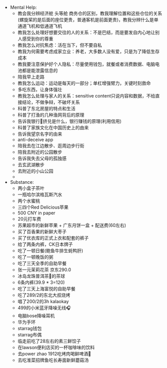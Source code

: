 - Mental Help:
	- 教会我分辨经济舱 头等舱 商务仓的区别，教我理解位置和这些仓位的关系(螺旋桨的是后面的座位更贵，普通客机是前面更贵)，教我分辨什么是单通道飞机和低通道飞机
	- 教我怎么处理好想要交往的人的关系：不是巴结，而是要发自内心地让别人感受到你的尊重
	- 教我怎么对抗焦虑：活在当下，但不要自私
	- 教我为何需要考虑成家立业：养老，大多数人没有爱，只是为了降低生存成本
	- 教我要注意保护好个人隐私：尽量使用钱包，就餐或者消费数据、电脑电池都是能泄露信息的
	- 陪我早上走路
	- 教我怎么运动：运动是每天的一部分；单杠增强臂力，关键时刻救命
	- 多吃东西，让身体强壮
	- 教我怎么处理与家人的关系：sensitive content只说内容和数据，不给直接结论，不做争辩，不破坏关系
	- 科普了东北房屋的特点和生活
	- 科普了打渔的几种渔网背后的原理
	- 告诉我银行🏦挤兑是什么，银行赚钱的原理(利用信用)
	- 科普了家族文化在中国历史上的由来
	- 告诉我望京名字的由来
	- anti-deceive app
	- 陪我去在江边散步、逛周边步行街
	- 陪我去附近的公园散步
	- 告诉我失去父母的孤独感
	- 去玄武湖散步
	- 去附近的小山公园
	-
- Substance:
	- 两小盒子茶叶
	- 一瓶哈尔滨格瓦斯汽水
	- 两个水蜜桃
	- 三四个Red Delicious苹果
	- 500 CNY in paper
	- 20元打车费
	- 苏果超市的新鲜苹果 + 广东月饼一盒 + 配送费(60左右)
	- 买了百香果的新鲜大枣子
	- 买了优衣库的正式上衣和配套的裤子
	- 给了两条内裤，CK日本牌子
	- 吃了一顿日餐(鲍鱼牛排生蚝鸭肝)
	- 吃了一顿晚饭的粥
	- 吃了三天全季的自助早餐
	- 张一元茉莉花茶 京东290.0
	- 冰岛龙珠普洱茶🍵的茶球
	- 6条内裤(39.9 * 3=120)
	- 吃了三天上海富悦的自助早餐
	- 吃了289/2的东北大叔烧烤
	- 唱了200/2的3h kalaokay
	- 499的小米蓝牙降噪无线🎧
	- 电脑bose降噪耳机
	- 华为手环
	- starrag钱包
	- starrag布偶
	- 临走前吃了28左右的素三鲜饺子
	- 在lawson便利店买的一杯咖啡味的饮料
	- 去power zhao 1912吃烤肉喝鲜啤酒🍺
	- 去吃淮菜招牌鱼吃长寿面新鲜蘑菇汤